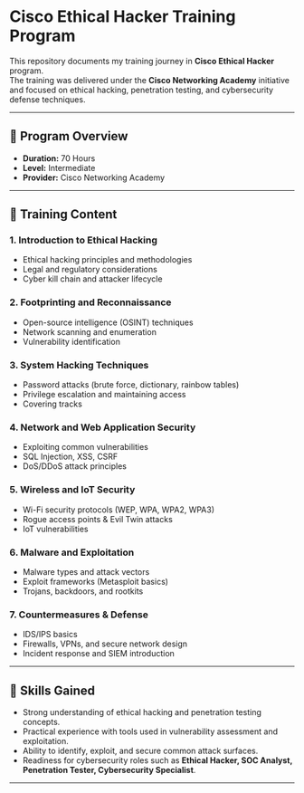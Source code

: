 # Cisco Ethical Hacker Training Program

This repository documents my training journey in **Cisco Ethical Hacker** program.  
The training was delivered under the **Cisco Networking Academy** initiative and focused on ethical hacking, penetration testing, and cybersecurity defense techniques.

---

## 📌 Program Overview
- **Duration:** 70 Hours  
- **Level:** Intermediate  
- **Provider:** Cisco Networking Academy  

---

## 🔐 Training Content

### 1. Introduction to Ethical Hacking
- Ethical hacking principles and methodologies  
- Legal and regulatory considerations  
- Cyber kill chain and attacker lifecycle  

### 2. Footprinting and Reconnaissance
- Open-source intelligence (OSINT) techniques  
- Network scanning and enumeration  
- Vulnerability identification  

### 3. System Hacking Techniques
- Password attacks (brute force, dictionary, rainbow tables)  
- Privilege escalation and maintaining access  
- Covering tracks  

### 4. Network and Web Application Security
- Exploiting common vulnerabilities  
- SQL Injection, XSS, CSRF  
- DoS/DDoS attack principles  

### 5. Wireless and IoT Security
- Wi-Fi security protocols (WEP, WPA, WPA2, WPA3)  
- Rogue access points & Evil Twin attacks  
- IoT vulnerabilities  

### 6. Malware and Exploitation
- Malware types and attack vectors  
- Exploit frameworks (Metasploit basics)  
- Trojans, backdoors, and rootkits  

### 7. Countermeasures & Defense
- IDS/IPS basics  
- Firewalls, VPNs, and secure network design  
- Incident response and SIEM introduction  

---

## 🎯 Skills Gained
- Strong understanding of ethical hacking and penetration testing concepts.  
- Practical experience with tools used in vulnerability assessment and exploitation.  
- Ability to identify, exploit, and secure common attack surfaces.  
- Readiness for cybersecurity roles such as **Ethical Hacker, SOC Analyst, Penetration Tester, Cybersecurity Specialist**.  

---
